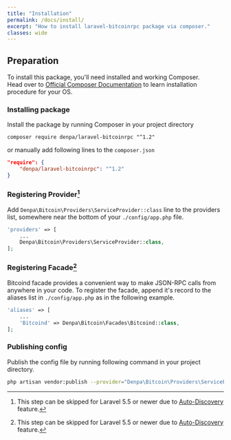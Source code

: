 ```yaml
---
title: "Installation"
permalink: /docs/install/
excerpt: "How to install laravel-bitcoinrpc package via composer."
classes: wide
---
```

Preparation
-------------
To install this package, you'll need installed and working Composer.  
Head over to [Official Composer Documentation](https://getcomposer.org/doc/00-intro.md) to learn installation procedure for your OS.

### Installing package
Install the package by running Composer in your project directory
```
composer require denpa/laravel-bitcoinrpc "^1.2"
```
or manually add following lines to the `composer.json`
```json
"require": {
    "denpa/laravel-bitcoinrpc": "^1.2"
}
```

### Registering Provider[^autodiscovery]

Add `Denpa\Bitcoin\Providers\ServiceProvider::class` line to the providers list, somewhere near the bottom of your `./config/app.php` file.
```php
'providers' => [
    ...
    Denpa\Bitcoin\Providers\ServiceProvider::class,
];
```

### Registering Facade[^autodiscovery]

Bitcoind facade provides a convenient way to make JSON-RPC calls from anywhere in your code.
To register the facade, append it's record to the aliases list in `./config/app.php` as in the following example.
```php
'aliases' => [
    ...
    'Bitcoind' => Denpa\Bitcoin\Facades\Bitcoind::class,
];
```

### Publishing config

Publish the config file by running following command in your project directory.
```sh
php artisan vendor:publish --provider="Denpa\Bitcoin\Providers\ServiceProvider"
```

[^autodiscovery]: This step can be skipped for Laravel 5.5 or newer due to [Auto-Discovery](https://laravel-news.com/package-auto-discovery) feature.
